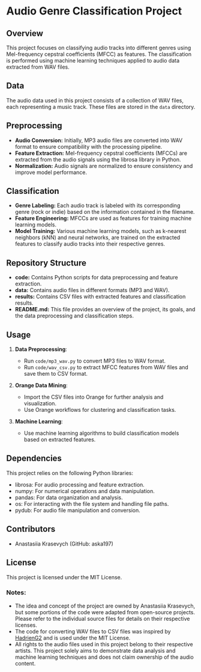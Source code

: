# Audio Genre Classification Project

## Overview
This project focuses on classifying audio tracks into different genres using Mel-frequency cepstral coefficients (MFCC) as features. The classification is performed using machine learning techniques applied to audio data extracted from WAV files.

## Data
The audio data used in this project consists of a collection of WAV files, each representing a music track. These files are stored in the `data` directory.

## Preprocessing
- **Audio Conversion:** Initially, MP3 audio files are converted into WAV format to ensure compatibility with the processing pipeline.
- **Feature Extraction:** Mel-frequency cepstral coefficients (MFCCs) are extracted from the audio signals using the librosa library in Python.
- **Normalization:** Audio signals are normalized to ensure consistency and improve model performance.

## Classification
- **Genre Labeling:** Each audio track is labeled with its corresponding genre (rock or indie) based on the information contained in the filename.
- **Feature Engineering:** MFCCs are used as features for training machine learning models.
- **Model Training:** Various machine learning models, such as k-nearest neighbors (kNN) and neural networks, are trained on the extracted features to classify audio tracks into their respective genres.

## Repository Structure
- **code:** Contains Python scripts for data preprocessing and feature extraction.
- **data:** Contains audio files in different formats (MP3 and WAV).
- **results:** Contains CSV files with extracted features and classification results.
- **README.md:** This file provides an overview of the project, its goals, and the data preprocessing and classification steps.

## Usage

1. **Data Preprocessing**: 
    - Run `code/mp3_wav.py` to convert MP3 files to WAV format.
    - Run `code/wav_csv.py` to extract MFCC features from WAV files and save them to CSV format.

2. **Orange Data Mining**:
    - Import the CSV files into Orange for further analysis and visualization.
    - Use Orange workflows for clustering and classification tasks.

3. **Machine Learning**:
    - Use machine learning algorithms to build classification models based on extracted features.

Dependencies
------------
This project relies on the following Python libraries:
- librosa: For audio processing and feature extraction.
- numpy: For numerical operations and data manipulation.
- pandas: For data organization and analysis.
- os: For interacting with the file system and handling file paths.
- pydub: For audio file manipulation and conversion.

Contributors
------------
*   Anastasiia Krasevych (GitHub: aska197)

## License

This project is licensed under the MIT License. 

### Notes:

- The idea and concept of the project are owned by Anastasiia Krasevych, but some portions of the code were adapted from open-source projects. Please refer to the individual source files for details on their respective licenses.
- The code for converting WAV files to CSV files was inspired by [HadrienG2](https://github.com/HadrienG2/wav-csv-conversion) and is used under the MIT License.
- All rights to the audio files used in this project belong to their respective artists. This project solely aims to demonstrate data analysis and machine learning techniques and does not claim ownership of the audio content.

